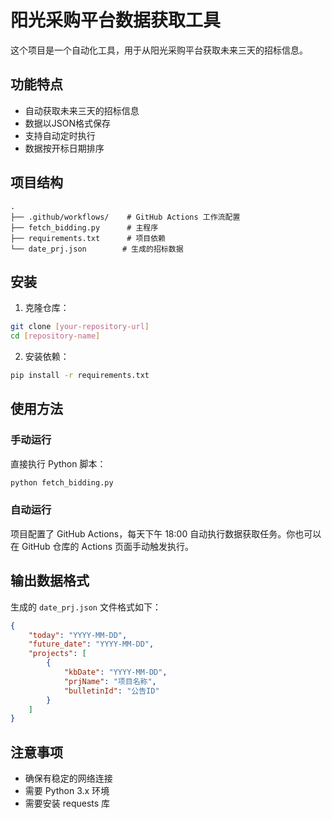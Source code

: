 # 阳光采购平台数据获取工具

这个项目是一个自动化工具，用于从阳光采购平台获取未来三天的招标信息。

## 功能特点

- 自动获取未来三天的招标信息
- 数据以JSON格式保存
- 支持自动定时执行
- 数据按开标日期排序

## 项目结构

```
.
├── .github/workflows/    # GitHub Actions 工作流配置
├── fetch_bidding.py      # 主程序
├── requirements.txt      # 项目依赖
└── date_prj.json        # 生成的招标数据
```

## 安装

1. 克隆仓库：
```bash
git clone [your-repository-url]
cd [repository-name]
```

2. 安装依赖：
```bash
pip install -r requirements.txt
```

## 使用方法

### 手动运行

直接执行 Python 脚本：
```bash
python fetch_bidding.py
```

### 自动运行

项目配置了 GitHub Actions，每天下午 18:00 自动执行数据获取任务。你也可以在 GitHub 仓库的 Actions 页面手动触发执行。

## 输出数据格式

生成的 `date_prj.json` 文件格式如下：

```json
{
    "today": "YYYY-MM-DD",
    "future_date": "YYYY-MM-DD",
    "projects": [
        {
            "kbDate": "YYYY-MM-DD",
            "prjName": "项目名称",
            "bulletinId": "公告ID"
        }
    ]
}
```

## 注意事项

- 确保有稳定的网络连接
- 需要 Python 3.x 环境
- 需要安装 requests 库